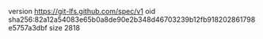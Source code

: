 version https://git-lfs.github.com/spec/v1
oid sha256:82a12a54083e65b0a8de90e2b348d46703239b12fb918202861798e5757a3dbf
size 2818
